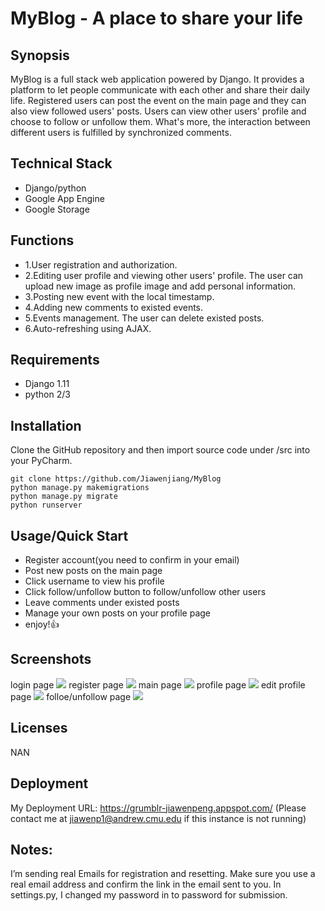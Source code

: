 # MyBlog - A place to share your life
## Synopsis
MyBlog is a full stack web application powered by Django. It provides a platform to let people communicate with each other and share their daily life. Registered users can post the event on the main page and they can also view followed users' posts. Users can view other users' profile and choose to follow or unfollow them. What's more, the interaction between different users is fulfilled by synchronized comments.

## Technical Stack
* Django/python
* Google App Engine
* Google Storage

## Functions
* 1.User registration and authorization.
* 2.Editing user profile and viewing other users' profile. The user can upload new image as profile image and add personal information.
* 3.Posting new event with the local timestamp.
* 4.Adding new comments to existed events.
* 5.Events management. The user can delete existed posts.
* 6.Auto-refreshing using AJAX.


## Requirements
* Django 1.11
* python 2/3

## Installation
Clone the GitHub repository and then import source code under /src into your PyCharm.

```
git clone https://github.com/Jiawenjiang/MyBlog
python manage.py makemigrations
python manage.py migrate
python runserver
```



## Usage/Quick Start
* Register account(you need to confirm in your email)
* Post new posts on the main page
* Click username to view his profile
* Click follow/unfollow button to follow/unfollow other users
* Leave comments under existed posts
* Manage your own posts on your profile page
* enjoy!:+1:

## Screenshots
login page
![](https://github.com/Jiawenjiang/MyBlog/raw/master/demoPics/login.png)
register page
![](https://github.com/Jiawenjiang/MyBlog/raw/master/demoPics/register.png)
main page
![](https://github.com/Jiawenjiang/MyBlog/raw/master/demoPics/mainpage.png)
profile page
![](https://github.com/Jiawenjiang/MyBlog/raw/master/demoPics/profile.png)
edit profile page
![](https://github.com/Jiawenjiang/MyBlog/raw/master/demoPics/edit_profile.png)
folloe/unfollow page
![](https://github.com/Jiawenjiang/MyBlog/raw/master/demoPics/follow_unfollow.png)




## Licenses
NAN


## Deployment
My Deployment URL:
https://grumblr-jiawenpeng.appspot.com/
(Please contact me at jiawenp1@andrew.cmu.edu if this instance is not running)

## Notes:
I’m sending real Emails for registration and resetting.
Make sure you use a real email address and confirm the link in the email sent to you.
In settings.py, I changed my password in to password for submission.




